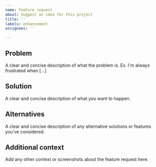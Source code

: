 ```yaml
---
name: Feature request
about: Suggest an idea for this project
title: ''
labels: enhancement
assignees: ''

---
```


<!---
Is your feature request related to a problem? Please describe.
-->
## Problem
A clear and concise description of what the problem is. Ex. I'm always frustrated when [...]

<!---
Describe the solution you'd like
-->
## Solution
A clear and concise description of what you want to happen.

<!---Describe alternatives you've considered-->
## Alternatives
A clear and concise description of any alternative solutions or features you've considered.

## Additional context
Add any other context or screenshots about the feature request here.
